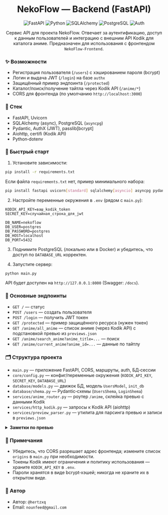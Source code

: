 <div align="center">

<h1>NekoFlow — Backend (FastAPI)</h1>

<p>
  <img alt="FastAPI" src="https://img.shields.io/badge/FastAPI-0.1x-009485?logo=fastapi&logoColor=white" />
  <img alt="Python" src="https://img.shields.io/badge/Python-3.11%2B-3776AB?logo=python&logoColor=white" />
  <img alt="SQLAlchemy" src="https://img.shields.io/badge/SQLAlchemy-async-9b59b6" />
  <img alt="PostgreSQL" src="https://img.shields.io/badge/PostgreSQL-asyncpg-336791?logo=postgresql&logoColor=white" />
  <img alt="Auth" src="https://img.shields.io/badge/Auth-JWT-000" />
</p>

<p>Сервис API для проекта NekoFlow. Отвечает за аутентификацию, доступ к данным пользователей и интеграцию с внешним API Kodik для каталога аниме. Предназначен для использования с фронтендом <code>NekoFlow-Frontend</code>.</p>

</div>

### ✨ Возможности
- Регистрация пользователя (`/users`) с хэшированием пароля (bcrypt)
- Логин и выдача JWT (`/login`) на базе `authx`
- Защищённый пример эндпоинта (`/protected`)
- Каталог/поиск/получение тайтла через Kodik API (`/anime/*`)
- CORS для фронтенда (по умолчанию `http://localhost:3000`)

### 🧰 Стек
- FastAPI, Uvicorn
- SQLAlchemy (async), PostgreSQL (`asyncpg`)
- Pydantic, AuthX (JWT), passlib[bcrypt]
- Aiohttp, certifi (Kodik API)
- Python‑dotenv

### 🚀 Быстрый старт
1. Установите зависимости:
```bash
pip install -r requirements.txt
```
Если файла `requirements.txt` нет, пример минимального набора:
```bash
pip install fastapi uvicorn[standard] sqlalchemy[asyncio] asyncpg pydantic authx passlib[bcrypt] python-dotenv aiohttp certifi
```

2. Настройте переменные окружения в `.env` (рядом с `main.py`):
```env
KODIK_API_KEY=ваш_kodik_token
SECRET_KEY=случайная_строка_для_jwt

DB_NAME=nekoflow
DB_USER=postgres
DB_PASSWORD=postgres
DB_HOST=localhost
DB_PORT=5432
```

3. Поднимите PostgreSQL (локально или в Docker) и убедитесь, что доступ по `DATABASE_URL` корректен.

4. Запустите сервер:
```bash
python main.py
```
API будет доступен на `http://127.0.0.1:8000` (Swagger: `/docs`).

### 🧪 Основные эндпоинты
- `GET /` — статус
- `POST /users` — создать пользователя
- `POST /login` — получить JWT токен
- `GET /protected` — пример защищённого ресурса (нужен токен)
- `GET /anime/all_anime` — список аниме (через Kodik API) с подстановкой превью из `previews.json`
- `GET /anime/search_anime?anime_title=...` — поиск
- `GET /anime/current_anime?anime_id=...` — данные по тайтлу

### 🗂️ Структура проекта
- `main.py` — приложение FastAPI, CORS, маршруты, auth, БД‑сессии
- `core/config.py` — конфиг/переменные окружения (`KODIK_API_KEY`, `SECRET_KEY`, `DATABASE_URL`)
- `database/models.py` — движок БД, модель `UsersModel`, `init_db`
- `database/shema.py` — Pydantic‑схемы (`UsersShema`, `LoginShema`)
- `services/anime_router.py` — роутер `/anime`, склейка превью с данными Kodik
- `services/http_kodik.py` — запросы к Kodik API (aiohttp)
- `services/preview_parser.py` — утилита для парсинга превью и записи в `previews.json`

<details>
<summary><b>Заметки по превью</b></summary>

- `services/previews.json` содержит соответствия `id -> image_src`.
- `preview_parser.py` можно использовать для заполнения файла, при условии доступности `API_URL`.

</details>

### 📝 Примечания
- Убедитесь, что CORS разрешает адрес фронтенда; измените список `origins` в `main.py` при необходимости.
- Токены Kodik имеют ограничения и политику использования — храните `KODIK_API_KEY` в `.env`.
- Пароли хранятся в виде bcrypt‑хэшей; никогда не храните их в открытом виде.

### 👤 Автор
- Автор: `@hertzxq`
- Email: `nounfeed@gmail.com`

